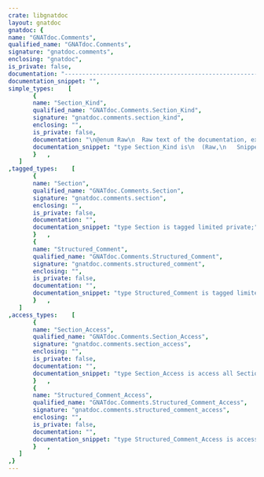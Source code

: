 ```yaml
---
crate: libgnatdoc
layout: gnatdoc
gnatdoc: {
name: "GNATdoc.Comments",
qualified_name: "GNATdoc.Comments",
signature: "gnatdoc.comments",
enclosing: "gnatdoc",
is_private: false,
documentation: "----------------------------------------------------------------------------\n                    GNAT Documentation Generation Tool                    --\n                                                                          --\n                       Copyright (C) 2022, AdaCore                        --\n                                                                          --\n This is free software;  you can redistribute it  and/or modify it  under --\n terms of the  GNU General Public License as published  by the Free Soft- --\n ware  Foundation;  either version 3,  or (at your option) any later ver- --\n sion.  This software is distributed in the hope  that it will be useful, --\n but WITHOUT ANY WARRANTY;  without even the implied warranty of MERCHAN- --\n TABILITY or FITNESS FOR A PARTICULAR PURPOSE. See the GNU General Public --\n License for  more details.  You should have  received  a copy of the GNU --\n General  Public  License  distributed  with  this  software;   see  file --\n COPYING3.  If not, go to http://www.gnu.org/licenses for a complete copy --\n of the license.                                                          --\n----------------------------------------------------------------------------",
documentation_snippet: "",
simple_types:    [
       {
       name: "Section_Kind",
       qualified_name: "GNATdoc.Comments.Section_Kind",
       signature: "gnatdoc.comments.section_kind",
       enclosing: "",
       is_private: false,
       documentation: "\n@enum Raw\n  Raw text of the documentation, extracted from\n                        comments\n@enum Snippet\n  Code snippet\n@enum Breif\n  Breif description of the entity\n                        ??? not supported\n@enum Description\n  Full description of the entity\n@enum Formal\n  Formal parameter of the generic entity\n@enum Enumeration_Literal\n  Literal of the enumeration type\n@enum Field\n  Record component of discriminant\n@enum Parameter\n  Description of the parameter\n@enum Returns\n  Description of the return value\n@enum Raised_Exception\n  Description of the raised exception",
       documentation_snippet: "type Section_Kind is\n  (Raw,\n   Snippet,\n   Breif,\n   Description,\n   Formal,\n   Enumeration_Literal,\n   Field,\n   Parameter,\n   Returns,\n   Raised_Exception);",
       }   ,
   ]
,tagged_types:    [
       {
       name: "Section",
       qualified_name: "GNATdoc.Comments.Section",
       signature: "gnatdoc.comments.section",
       enclosing: "",
       is_private: false,
       documentation: "",
       documentation_snippet: "type Section is tagged limited private;",
       }   ,
       {
       name: "Structured_Comment",
       qualified_name: "GNATdoc.Comments.Structured_Comment",
       signature: "gnatdoc.comments.structured_comment",
       enclosing: "",
       is_private: false,
       documentation: "",
       documentation_snippet: "type Structured_Comment is tagged limited private;",
       }   ,
   ]
,access_types:    [
       {
       name: "Section_Access",
       qualified_name: "GNATdoc.Comments.Section_Access",
       signature: "gnatdoc.comments.section_access",
       enclosing: "",
       is_private: false,
       documentation: "",
       documentation_snippet: "type Section_Access is access all Section'Class;",
       }   ,
       {
       name: "Structured_Comment_Access",
       qualified_name: "GNATdoc.Comments.Structured_Comment_Access",
       signature: "gnatdoc.comments.structured_comment_access",
       enclosing: "",
       is_private: false,
       documentation: "",
       documentation_snippet: "type Structured_Comment_Access is access all Structured_Comment'Class;",
       }   ,
   ]
,}
---
```

